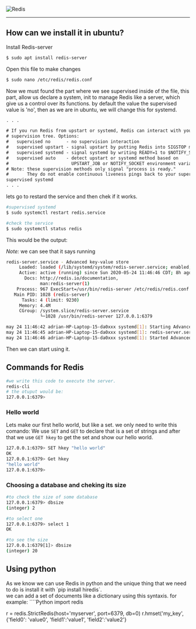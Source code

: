 

![Redis](https://wikihosting.es/wp-content/uploads/2019/11/Redis-980x551.png)
<br>
***

<h2>How can we install it in ubuntu? </h2>

Install Redis-server

````Bash
$ sudo apt install redis-server
````
Open this file to make changes

````Bash
$ sudo nano /etc/redis/redis.conf
````
Now we must found the part where we see supervised inside of the file, this part, allow us declare a system, init to manage Redis
like a server, which give us a control over its functions. by default the value the supervised value is 'no', then as we are in ubuntu,
we will change this for systemd.

````txt
. . .

# If you run Redis from upstart or systemd, Redis can interact with your
# supervision tree. Options:
#   supervised no      - no supervision interaction
#   supervised upstart - signal upstart by putting Redis into SIGSTOP mode
#   supervised systemd - signal systemd by writing READY=1 to $NOTIFY_SOCKET
#   supervised auto    - detect upstart or systemd method based on
#                        UPSTART_JOB or NOTIFY_SOCKET environment variables
# Note: these supervision methods only signal "process is ready."
#       They do not enable continuous liveness pings back to your supervisor.
supervised systemd
. . .
````
lets go to restard the service and then chek if it works.

````Bash
#supervised systemd
$ sudo systemctl restart redis.service

#check the service
$ sudo systemctl status redis
````
This would be the output:

*Note:* we can see that it says running

````Bash
redis-server.service - Advanced key-value store
     Loaded: loaded (/lib/systemd/system/redis-server.service; enabled; vendor >
     Active: active (running) since Sun 2020-05-24 11:46:46 CDT; 8h ago
       Docs: http://redis.io/documentation,
             man:redis-server(1)
    Process: 967 ExecStart=/usr/bin/redis-server /etc/redis/redis.conf (code=ex>
   Main PID: 1028 (redis-server)
      Tasks: 4 (limit: 9230)
     Memory: 4.4M
     CGroup: /system.slice/redis-server.service
             └─1028 /usr/bin/redis-server 127.0.0.1:6379

may 24 11:46:42 adrian-HP-Laptop-15-da0xxx systemd[1]: Starting Advanced key-va>
may 24 11:46:45 adrian-HP-Laptop-15-da0xxx systemd[1]: redis-server.service: Ca>
may 24 11:46:46 adrian-HP-Laptop-15-da0xxx systemd[1]: Started Advanced key-val>
````
Then we can start using it.

<h2>Commands for Redis</h2>

````bash
#we write this code to execute the server.
redis-cli
# the otuput would be:
127.0.0.1:6379> 
````
<h3>Hello world</h3>

Lets make our first hello world, but like a set. we only need to write this comando:
We use `SET` and `GET` to declare that is a set of strings and after that we use `GET hkey` to get the set
and show our hello world.

````bash
127.0.0.1:6379> SET hkey "hello world"
OK
127.0.0.1:6379> Get hkey
"hello world"
127.0.0.1:6379> 
````
<h3>Choosing a database and cheking its size</h3>

````Bash
#to check the size of some database
127.0.0.1:6379> dbsize
(integer) 2

#to select one
127.0.0.1:6379> select 1
OK

#to see the size
127.0.0.1:6379[1]> dbsize
(integer) 20
````

<h2>Using python</h2>
As we know we can use Redis in python and the unique thing that we need to do is install it with `pip install hiredis`.
<br>
we can add a set of documents like a dictionary using this syntaxis.
for example:
````Python
import redis

r = redis.StrictRedis(host='myserver', port=6379, db=0)
r.hmset('my_key', {'field0': 'value0', 'field1':'value1', 'field2':'value2'}
````






